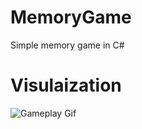 # MemoryGame
Simple memory game in C#
# Visulaization
![Gameplay Gif](https://github.com/PiotrSzczachor/MemoryGame/blob/master/memory.gif)
